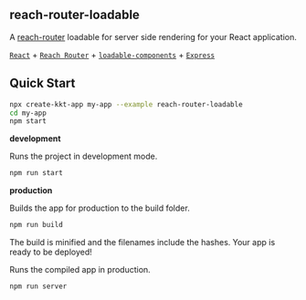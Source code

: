 reach-router-loadable
---

A [reach-router](https://github.com/reach/router) loadable for server side rendering for your React application.

[`React`](https://github.com/facebook/react) + [`Reach Router`](https://github.com/reach/router) + [`loadable-components`](https://github.com/smooth-code/loadable-components) + [`Express`](https://expressjs.com/)

## Quick Start

```bash
npx create-kkt-app my-app --example reach-router-loadable
cd my-app
npm start
```

**development**

Runs the project in development mode.  

```bash
npm run start
```

**production**

Builds the app for production to the build folder.

```bash
npm run build
```

The build is minified and the filenames include the hashes.
Your app is ready to be deployed!

Runs the compiled app in production.

```bash
npm run server
```
